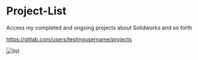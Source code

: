 # Project-List

Access my completed and ongoing projects about Solidworks and so forth


https://gitlab.com/users/testingusername/projects


![list](https://github.com/fatihmeh/Project-List/blob/master/Screenshot_2019-01-05%20Fatih%20Mehmet%20%C3%96zcan.png)
